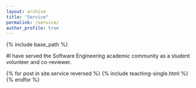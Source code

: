 ```yaml
---
layout: archive
title: "Service"
permalink: /service/
author_profile: true
---
```


{% include base_path %}

#I have served the Software Engineering academic community as a student volunteer and co-reviewer.

{% for post in site.service reversed %}
  {% include teaching-single.html %}
{% endfor %}
